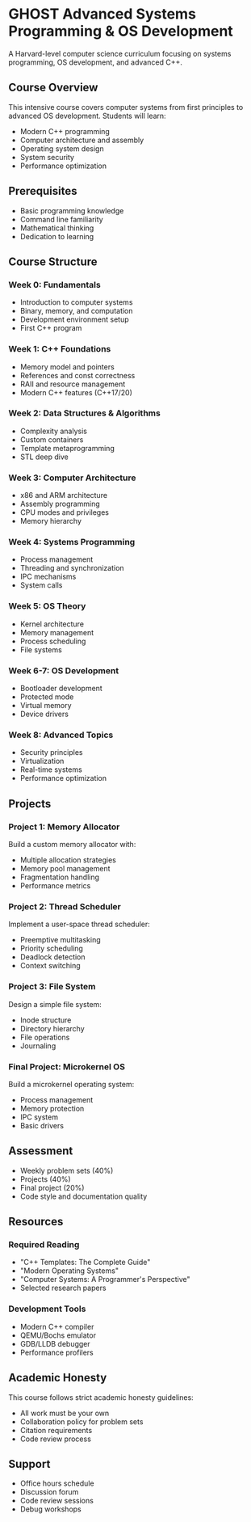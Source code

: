 # GHOST Advanced Systems Programming & OS Development

A Harvard-level computer science curriculum focusing on systems programming, OS development, and advanced C++.

## Course Overview

This intensive course covers computer systems from first principles to advanced OS development. Students will learn:
- Modern C++ programming
- Computer architecture and assembly
- Operating system design
- System security
- Performance optimization

## Prerequisites

- Basic programming knowledge
- Command line familiarity
- Mathematical thinking
- Dedication to learning

## Course Structure

### Week 0: Fundamentals
- Introduction to computer systems
- Binary, memory, and computation
- Development environment setup
- First C++ program

### Week 1: C++ Foundations
- Memory model and pointers
- References and const correctness
- RAII and resource management
- Modern C++ features (C++17/20)

### Week 2: Data Structures & Algorithms
- Complexity analysis
- Custom containers
- Template metaprogramming
- STL deep dive

### Week 3: Computer Architecture
- x86 and ARM architecture
- Assembly programming
- CPU modes and privileges
- Memory hierarchy

### Week 4: Systems Programming
- Process management
- Threading and synchronization
- IPC mechanisms
- System calls

### Week 5: OS Theory
- Kernel architecture
- Memory management
- Process scheduling
- File systems

### Week 6-7: OS Development
- Bootloader development
- Protected mode
- Virtual memory
- Device drivers

### Week 8: Advanced Topics
- Security principles
- Virtualization
- Real-time systems
- Performance optimization

## Projects

### Project 1: Memory Allocator
Build a custom memory allocator with:
- Multiple allocation strategies
- Memory pool management
- Fragmentation handling
- Performance metrics

### Project 2: Thread Scheduler
Implement a user-space thread scheduler:
- Preemptive multitasking
- Priority scheduling
- Deadlock detection
- Context switching

### Project 3: File System
Design a simple file system:
- Inode structure
- Directory hierarchy
- File operations
- Journaling

### Final Project: Microkernel OS
Build a microkernel operating system:
- Process management
- Memory protection
- IPC system
- Basic drivers

## Assessment

- Weekly problem sets (40%)
- Projects (40%)
- Final project (20%)
- Code style and documentation quality

## Resources

### Required Reading
- "C++ Templates: The Complete Guide"
- "Modern Operating Systems"
- "Computer Systems: A Programmer's Perspective"
- Selected research papers

### Development Tools
- Modern C++ compiler
- QEMU/Bochs emulator
- GDB/LLDB debugger
- Performance profilers

## Academic Honesty

This course follows strict academic honesty guidelines:
- All work must be your own
- Collaboration policy for problem sets
- Citation requirements
- Code review process

## Support

- Office hours schedule
- Discussion forum
- Code review sessions
- Debug workshops
